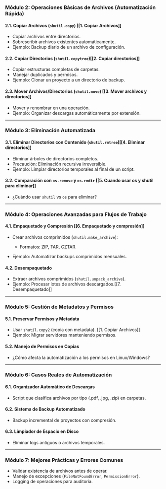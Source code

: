 ### **Módulo 2: Operaciones Básicas de Archivos (Automatización Rápida)**

#### **2.1. Copiar Archivos (`shutil.copy`)** [[1. Copiar Archivos]]
- Copiar archivos entre directorios.
- Sobrescribir archivos existentes automáticamente.
- Ejemplo: Backup diario de un archivo de configuración.
 
#### **2.2. Copiar Directorios (`shutil.copytree`)**[[2. Copiar directorios]]
- Copiar estructuras completas de carpetas.
- Manejar duplicados y permisos.
- Ejemplo: Clonar un proyecto a un directorio de backup.

#### **2.3. Mover Archivos/Directorios (`shutil.move`)** [[3. Mover archivos y directorios]]
- Mover y renombrar en una operación.
- Ejemplo: Organizar descargas automáticamente por extensión.

---
### **Módulo 3: Eliminación Automatizada**
#### **3.1. Eliminar Directorios con Contenido (`shutil.rmtree`)**[[4. Eliminar directorios]]
- Eliminar árboles de directorios completos.
- Precaución: Eliminación recursiva irreversible.
- Ejemplo: Limpiar directorios temporales al final de un script.

#### **3.2. Comparación con `os.remove` y `os.rmdir`** [[5. Cuando usar os y shutil para eliminar]]
- ¿Cuándo usar `shutil` vs `os` para eliminar?

---
### **Módulo 4: Operaciones Avanzadas para Flujos de Trabajo**

#### **4.1. Empaquetado y Compresión** [[6. Empaquetado y compresión]]
- Crear archivos comprimidos (`shutil.make_archive`):
    - Formatos: ZIP, TAR, GZTAR.
        
- Ejemplo: Automatizar backups comprimidos mensuales.

#### **4.2. Desempaquetado**
- Extraer archivos comprimidos (`shutil.unpack_archive`).
- Ejemplo: Procesar lotes de archivos descargados.[[7. Desempaquetado]]

---
### **Módulo 5: Gestión de Metadatos y Permisos**
#### **5.1. Preservar Permisos y Metadata**
- Usar `shutil.copy2` (copia con metadata). [[1. Copiar Archivos]]
- Ejemplo: Migrar servidores manteniendo permisos.

#### **5.2. Manejo de Permisos en Copias**
- ¿Cómo afecta la automatización a los permisos en Linux/Windows?

---
### **Módulo 6: Casos Reales de Automatización**
#### **6.1. Organizador Automático de Descargas**
- Script que clasifica archivos por tipo (.pdf, .jpg, .zip) en carpetas.
#### **6.2. Sistema de Backup Automatizado**
- Backup incremental de proyectos con compresión.
#### **6.3. Limpiador de Espacio en Disco**
- Eliminar logs antiguos o archivos temporales.

---
### **Módulo 7: Mejores Prácticas y Errores Comunes**
- Validar existencia de archivos antes de operar.
- Manejo de excepciones (`FileNotFoundError`, `PermissionError`).
- Logging de operaciones para auditoría.